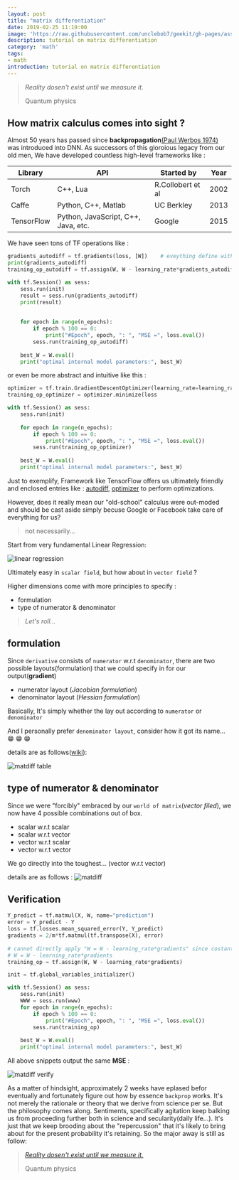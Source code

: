 ```yaml
---
layout: post
title: "matrix differentiation"
date: 2019-02-25 11:19:00
image: 'https://raw.githubusercontent.com/unclebob7/geekit/gh-pages/assets/img/matdiff_entry.png'
description: tutorial on matrix differentiation
category: 'math'
tags:
- math
introduction: tutorial on matrix differentiation
---
```


> *Reality dosen't exist until we measure it.*
>
> Quantum physics

## How matrix calculus comes into sight ?

Almost 50 years has passed since **backpropagation**[(Paul Werbos 1974)](https://en.wikipedia.org/wiki/Paul_Werbos) was introduced into DNN. As successors of this gloroious legacy from our old men, We have developed countless high-level frameworks like :

|Library|API|Started by|Year|
|-------|---|----------|----|
|Torch|C++, Lua|R.Collobert et al|2002|
|Caffe|Python, C++, Matlab|UC Berkley|2013|
|TensorFlow|Python, JavaScript, C++, Java, etc.|Google|2015|

We have seen tons of TF operations like :

```python
gradients_autodiff = tf.gradients(loss, [W])    # eveything define with tf. is an operation including this...
print(gradients_autodiff)
training_op_autodiff = tf.assign(W, W - learning_rate*gradients_autodiff[0])

with tf.Session() as sess:
    sess.run(init)
    result = sess.run(gradients_autodiff)
    print(result)
    
     
    for epoch in range(n_epochs):
        if epoch % 100 == 0:
            print("#Epoch", epoch, ": ", "MSE =", loss.eval())
        sess.run(training_op_autodiff)
        
    best_W = W.eval()
    print("optimal internal model parameters:", best_W)
```

or even be more abstract and intuitive like this :

```python
optimizer = tf.train.GradientDescentOptimizer(learning_rate=learning_rate)
training_op_optimizer = optimizer.minimize(loss              

with tf.Session() as sess:
    sess.run(init)
    
    for epoch in range(n_epochs):
        if epoch % 100 == 0:
            print("#Epoch", epoch, ": ", "MSE =", loss.eval())
        sess.run(training_op_optimizer)
        
    best_W = W.eval()
    print("optimal internal model parameters:", best_W)
```

Just to exemplify, Framework like TensorFlow offers us ultimately friendly and enclosed entries like : [autodiff](https://www.tensorflow.org/api_docs/python/tf/gradients),  [optimizer](https://www.tensorflow.org/api_docs/python/tf/train#classes) to perform optimizations.

However, does it really mean our "old-school" calculus were out-moded and should be cast aside simply becuse Google or Facebook take care of everything for us?

> not necessarily...

Start from very fundamental Linear Regression:

![linear regression](https://raw.githubusercontent.com/unclebob7/geekit/gh-pages/assets/img/Screenshot%20from%202019-02-25%2019-03-44.png)

Ultimately easy in `scalar field`, but how about in `vector field` ?

Higher dimensions come with more principles to specify :

- formulation
- type of numerator & denominator

> *Let's roll...* 

## formulation

Since `derivative` consists of `numerator` w.r.t `denominator`, there are two possible layouts(formulation) that we could specify in for our output(**gradient**)

- numerator layout (*Jacobian formulation*)
- denominator layout (*Hessian formulation*)

Basically, It's simply whether the lay out according to `numerator` or `denominator`

And I personally prefer `denominator layout`, consider how it got its name... :grin: :grin: :grin:

details are as follows([wiki](https://en.wikipedia.org/wiki/Matrix_calculus)):

![matdiff table](https://raw.githubusercontent.com/unclebob7/geekit/gh-pages/assets/img/matdiff_table.png)

## type of numerator & denominator

Since we were "forcibly" embraced by our `world of matrix`(*vector filed*), we now have 4 possible combinations out of box.

- scalar w.r.t scalar
- scalar w.r.t vector
- vector w.r.t scalar
- vector w.r.t vector 

We go directly into the toughest... (vector w.r.t vector)

details are as follows : 
![matdiff](https://raw.githubusercontent.com/unclebob7/geekit/gh-pages/assets/img/matdiff.jpg)

## Verification

```python
Y_predict = tf.matmul(X, W, name="prediction")
error = Y_predict - Y
loss = tf.losses.mean_squared_error(Y, Y_predict)
gradients = 2/m*tf.matmul(tf.transpose(X), error)
 
# cannot directly apply "W = W - learning_rate*gradients" since costant and Variable are "source ops" that take no input
# W = W - learning_rate*gradients
training_op = tf.assign(W, W - learning_rate*gradients)   

init = tf.global_variables_initializer()

with tf.Session() as sess:
    sess.run(init)
    WWW = sess.run(www)
    for epoch in range(n_epochs):
        if epoch % 100 == 0:
            print("#Epoch", epoch, ": ", "MSE =", loss.eval())
        sess.run(training_op)
        
    best_W = W.eval()
    print("optimal internal model parameters:", best_W)
```

All above snippets output the same **MSE** : 

![matdiff verify](https://raw.githubusercontent.com/unclebob7/geekit/gh-pages/assets/img/matdiff_verify.png)

As a matter of hindsight, approximately 2 weeks have eplased befor eventually and fortunately figure out how by essence `backprop` works. It's not merely the rationale or theory that we derive from science per se. But the philosophy comes along. Sentiments, specifically agitation keep balking us from proceeding further both in science and secularity(daily life...). It's just that we keep brooding about the "repercussion" that it's likely to bring about for the present probability it's retaining. So the major away is still as follow:

> [*Reality dosen't exist until we measure it.*](https://www.sciencealert.com/reality-doesn-t-exist-until-we-measure-it-quantum-experiment-confirms)
>
> Quantum physics

